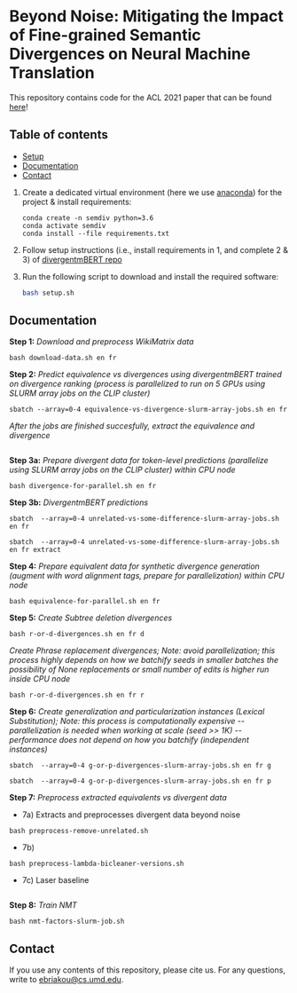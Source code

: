 # Beyond Noise: Mitigating the Impact of Fine-grained Semantic Divergences on Neural Machine Translation

This repository contains code for the ACL 2021 paper that can be found [here]()!

## Table of contents

- [Setup](#setup)
- [Documentation](#documentation)
- [Contact](#contact)

1. Create a dedicated virtual environment (here we use [anaconda](https://anaconda.org)) for the project & install requirements:

    ```
    conda create -n semdiv python=3.6
    conda activate semdiv
    conda install --file requirements.txt
    ```

2. Follow setup instructions (i.e.,  install requirements in 1, and complete 2 & 3) of [divergentmBERT repo](https://github.com/Elbria/xling-SemDiv)

3. Run the following script to download and install the required software: 

    ```bash
    bash setup.sh
    ```

## Documentation

**Step 1:** *Download and preprocess WikiMatrix data*
```
bash download-data.sh en fr
```

**Step 2:** *Predict equivalence vs divergences using divergentmBERT trained 
on divergence ranking (process is parallelized to run on 5 GPUs 
using SLURM array jobs on the CLIP cluster)*

```
sbatch --array=0-4 equivalence-vs-divergence-slurm-array-jobs.sh en fr
```

*After the jobs are finished succesfully, extract the equivalence
and divergence*

```sbatch --array=0 equivalence-vs-divergence-slurm-array-jobs.sh en fr extract
```

**Step 3a:** *Prepare divergent data for token-level predictions
(parallelize using SLURM array jobs on the CLIP cluster) within CPU node*
```
bash divergence-for-parallel.sh en fr
```

**Step 3b:** *DivergentmBERT predictions*

```
sbatch  --array=0-4 unrelated-vs-some-difference-slurm-array-jobs.sh en fr
```
```
sbatch  --array=0-4 unrelated-vs-some-difference-slurm-array-jobs.sh en fr extract
```

**Step 4:** *Prepare equivalent data for synthetic divergence generation (augment with word alignment tags, prepare for parallelization) within CPU node*

```
bash equivalence-for-parallel.sh en fr
```

**Step 5:** *Create Subtree deletion divergences*
```
bash r-or-d-divergences.sh en fr d
```

*Create Phrase replacement divergences; Note: avoid parallelization; this process highly depends on how we batchify seeds
in smaller batches the possibility of None replacements or small number of edits
is higher run inside CPU node*

```
bash r-or-d-divergences.sh en fr r
```

**Step 6:** *Create generalization and particularization instances (Lexical Substitution); Note: this process is computationally expensive 
-- parallelization is needed when working at scale (seed >> 1K)
-- performance does not depend on how you batchify (independent instances)*

```
sbatch  --array=0-4 g-or-p-divergences-slurm-array-jobs.sh en fr g
```
```
sbatch  --array=0-4 g-or-p-divergences-slurm-array-jobs.sh en fr p
```

**Step 7:** *Preprocess extracted equivalents vs divergent data*

* 7a) Extracts and preprocesses divergent data beyond noise
```
bash preprocess-remove-unrelated.sh
```

* 7b)
```
bash preprocess-lambda-bicleaner-versions.sh
```

* 7c) Laser baseline
```bash preprocess-laser.sh
```

**Step 8:** *Train NMT*
```
bash nmt-factors-slurm-job.sh
```
## Contact

If you use any contents of this repository, please cite us. For any questions, write to ebriakou@cs.umd.edu.


